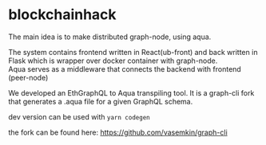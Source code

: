 # blockchainhack
The main idea is to make distributed graph-node, using aqua.

The system contains frontend written in React(ub-front) and back written 
in Flask which is wrapper over docker container with graph-node.   
Aqua serves as a middleware that connects the backend with frontend (peer-node)

We developed an EthGraphQL to Aqua transpiling tool.
It is a graph-cli fork that generates a .aqua file for a given GraphQL schema.

dev version can be used with `yarn codegen`

the fork can be found here: https://github.com/vasemkin/graph-cli